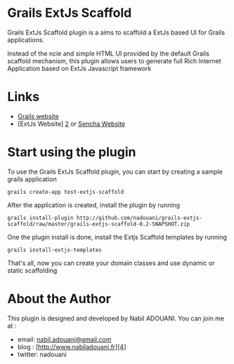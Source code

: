 # Grails ExtJs Scaffold

Grails ExtJs Scaffold plugin is a aims to scaffold a ExtJs based UI for Grails applications.

Instead of the ncie and simple HTML UI provided by the default Grails scaffold mechanism, this plugin allows users to generate full Rich Internet Application based on ExtJs Javascript framework

# Links

* [Grails website][1]
* [ExtJs Website] [2] or [Sencha Website][3]

# Start using the plugin

To use the Grails ExtJs Scaffold plugin, you can start by creating a sample grails application

`grails create-app test-extjs-scaffold`

After the application is created, install the plugin by running

`grails install-plugin http://github.com/nadouani/grails-extjs-scaffold/raw/master/grails-extjs-scaffold-0.2-SNAPSHOT.zip`

One the plugin install is done, install the Extjs Scaffold templates by running

`grails install-extjs-templates` 

That's all, now you can create your domain classes and use dynamic or static scaffolding 

# About the Author

This plugin is designed and developed by Nabil ADOUANI. You can join me at :

* email: nabil.adouani@gmail.com
* blog : [http://www.nabiladouani.fr][4]
* twitter: nadouani

[1]: http://www.grails.org
[2]: http://www.extjs.com
[3]: http://www.sencha.com
[4]: http://www.nabiladouani.fr